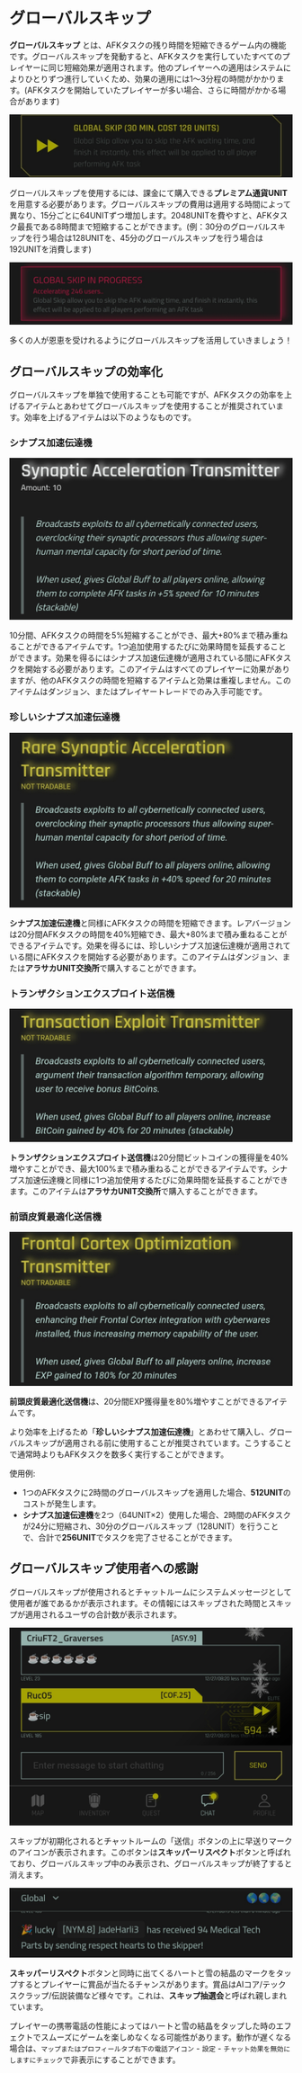 # グローバルスキップ

**グローバルスキップ** とは、AFKタスクの残り時間を短縮できるゲーム内の機能です。グローバルスキップを発動すると、AFKタスクを実行していたすべてのプレイヤーに同じ短縮効果が適用されます。他のプレイヤーへの適用はシステムによりひとりずつ進行していくため、効果の適用には1～3分程の時間がかかります。(AFKタスクを開始していたプレイヤーが多い場合、さらに時間がかかる場合があります)


![GlobalSkip](/resources/mobile-tutorial/GlobalSkip.png)

グローバルスキップを使用するには、課金にて購入できる**プレミアム通貨UNIT**を用意する必要があります。グローバルスキップの費用は適用する時間によって異なり、15分ごとに64UNITずつ増加します。2048UNITを費やすと、AFKタスク最長である8時間まで短縮することができます。(例：30分のグローバルスキップを行う場合は128UNITを、45分のグローバルスキップを行う場合は192UNITを消費します)


![GlobalSkip2](/resources/mobile-tutorial/GlobalSkip2.png)

多くの人が恩恵を受けれるようにグローバルスキップを活用していきましょう！

## グローバルスキップの効率化

グローバルスキップを単独で使用することも可能ですが、AFKタスクの効率を上げるアイテムとあわせてグローバルスキップを使用することが推奨されています。効率を上げるアイテムは以下のようなものです。

### シナプス加速伝達機

![GlobalBuff_AFK](/resources/mobile-tutorial/GlobalBuff_AFK.png)

10分間、AFKタスクの時間を5%短縮することができ、最大+80%まで積み重ねることができるアイテムです。1つ追加使用するたびに効果時間を延長することができます。効果を得るにはシナプス加速伝達機が適用されている間にAFKタスクを開始する必要があります。このアイテムはすべてのプレイヤーに効果がありますが、他のAFKタスクの時間を短縮するアイテムと効果は重複しません。このアイテムはダンジョン、またはプレイヤートレードでのみ入手可能です。

### 珍しいシナプス加速伝達機

![GlobalBuff_AFK2](/resources/mobile-tutorial/GlobalBuff_AFK2.png)

**シナプス加速伝達機**と同様にAFKタスクの時間を短縮できます。レアバージョンは20分間AFKタスクの時間を40%短縮でき、最大+80%まで積み重ねることができるアイテムです。効果を得るには、珍しいシナプス加速伝達機が適用されている間にAFKタスクを開始する必要があります。このアイテムはダンジョン、または**アラサカUNIT交換所**で購入することができます。

### トランザクションエクスプロイト送信機

![GlobalBuff_BTC](/resources/mobile-tutorial/GlobalBuff_BTC.png)

**トランザクションエクスプロイト送信機**は20分間ビットコインの獲得量を40%増やすことができ、最大100%まで積み重ねることができるアイテムです。シナプス加速伝達機と同様に1つ追加使用するたびに効果時間を延長することができます。このアイテムは**アラサカUNIT交換所**で購入することができます。

### 前頭皮質最適化送信機

![GlobalBuff_EXP](/resources/mobile-tutorial/GlobalBuff_EXP.png)

**前頭皮質最適化送信機**は、20分間EXP獲得量を80%増やすことができるアイテムです。

より効率を上げるため「**珍しいシナプス加速伝達機**」とあわせて購入し、グローバルスキップが適用される前に使用することが推奨されています。こうすることで通常時よりもAFKタスクを数多く実行することができます。

使用例:
- 1つのAFKタスクに2時間のグローバルスキップを適用した場合、**512UNIT**のコストが発生します。
- **シナプス加速伝達機**を2つ（64UNIT×2）使用した場合、2時間のAFKタスクが24分に短縮され、30分のグローバルスキップ（128UNIT）を行うことで、合計で**256UNIT**でタスクを完了させることができます。

## グローバルスキップ使用者への感謝

グローバルスキップが使用されるとチャットルームにシステムメッセージとして使用者が誰であるかが表示されます。その情報にはスキップされた時間とスキップが適用されるユーザの合計数が表示されます。

![SkipperRespect](/resources/mobile-tutorial/SkipperRespect.png)

スキップが初期化されるとチャットルームの「送信」ボタンの上に早送りマークのアイコンが表示されます。このボタンは**スキッパーリスペクト**ボタンと呼ばれており、グローバルスキップ中のみ表示され、グローバルスキップが終了すると消えます。

![SkipperRespect2](/resources/mobile-tutorial/SkipperRespect2.png)

**スキッパーリスペクト**ボタンと同時に出てくるハートと雪の結晶のマークをタップするとプレイヤーに賞品が当たるチャンスがあります。賞品はAIコア/テックスクラップ/伝説装備など様々です。これは、**スキップ抽選会**と呼ばれ親しまれています。

プレイヤーの携帯電話の性能によってはハートと雪の結晶をタップした時のエフェクトでスムーズにゲームを楽しめなくなる可能性があります。動作が遅くなる場合は、`マップまたはプロフィールタブ右下の電話アイコン` - `設定` - `チャット効果を無効にしますにチェック`で非表示にすることができます。
